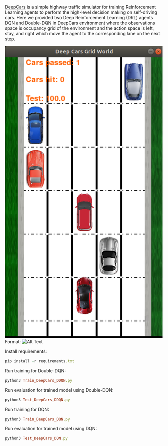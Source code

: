 [DeepCars](https://github.com/MajidMoghadam2006/gym-deepcars) is a simple highway traffic simulator for training Reinforcement Learning agents to perform the high-level decision making on self-driving cars. Here we provided two Deep Reinforcement Learning (DRL) agents DQN and Double-DQN in DeepCars environment where the observations space is occupancy grid of the environment and the action space is left, stay, and right which move the agent to the corresponding lane on the next step. 

![DeepCars](image/DeepCars_Screen.png)
Format: ![Alt Text](url)

Install requirements:

```ruby
pip install -r requirements.txt
```

Run training for Double-DQN:

```ruby
python3 Train_DeepCars_DDQN.py
```

Run evaluation for trained model using Double-DQN:

```ruby
python3 Test_DeepCars_DDQN.py
```

Run training for DQN:

```ruby
python3 Train_DeepCars_DQN.py
```

Run evaluation for trained model using DQN:

```ruby
python3 Test_DeepCars_DQN.py
```

